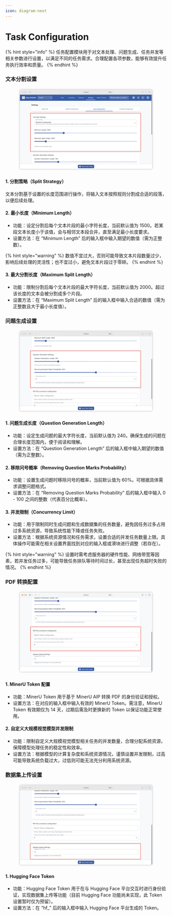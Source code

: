 ```yaml
---
icon: diagram-next
---
```


# Task Configuration

{% hint style="info" %}
任务配置模块用于对文本处理、问题生成、任务并发等相关参数进行设置，以满足不同的任务需求。合理配置各项参数，能够有效提升任务执行效率和质量。
{% endhint %}

### 文本分割设置

<figure><img src="../../.gitbook/assets/image (58).png" alt=""><figcaption></figcaption></figure>

#### 1. 分割策略（Split Strategy）

文本分割基于设置的长度范围进行操作，将输入文本按照规则分割成合适的段落，以便后续处理。

#### 2. 最小长度（Minimum Length）

* 功能：设定分割后每个文本片段的最小字符长度，当前默认值为 1500。若某段文本长度小于该值，会与相邻文本段合并，直至满足最小长度要求。
* 设置方法：在 “Minimum Length” 后的输入框中输入期望的数值（需为正整数）。

{% hint style="warning" %}
数值不宜过大，否则可能导致文本片段数量过少，影响后续处理的灵活性；也不宜过小，避免文本片段过于零碎。
{% endhint %}

#### 3. 最大分割长度（Maximum Split Length）

* 功能：限制分割后每个文本片段的最大字符长度，当前默认值为 2000。超过该长度的文本会被分割成多个片段。
* 设置方法：在 “Maximum Split Length” 后的输入框中输入合适的数值（需为正整数且大于最小长度值）。

### 问题生成设置

<figure><img src="../../.gitbook/assets/image (59).png" alt=""><figcaption></figcaption></figure>

#### 1. 问题生成长度（Question Generation Length）

* 功能：设定生成问题的最大字符长度，当前默认值为 240。确保生成的问题在合理长度范围内，便于阅读和理解。
* 设置方法：在 “Question Generation Length” 后的输入框中输入期望的数值（需为正整数）。

#### 2. 移除问号概率（Removing Question Marks Probability）

* 功能：设置生成问题时移除问号的概率，当前默认值为 60%。可根据具体需求调整问题格式。
* 设置方法：在 “Removing Question Marks Probability” 后的输入框中输入 0 - 100 之间的整数（代表百分比概率）。

#### 3. 并发限制（Concurrency Limit）

* 功能：用于限制同时生成问题和生成数据集的任务数量，避免因任务过多占用过多系统资源，导致系统性能下降或任务失败。
* 设置方法：根据系统资源情况和任务需求，设置合适的并发任务数量上限。具体操作可能需在相关设置界面找到对应的输入框或滑块进行调整（若存在）。

{% hint style="warning" %}
设置时需考虑服务器的硬件性能、网络带宽等因素，若并发任务过多，可能导致任务排队等待时间过长，甚至出现任务超时失败的情况。
{% endhint %}

### PDF 转换配置

<figure><img src="../../.gitbook/assets/image (60).png" alt=""><figcaption></figcaption></figure>

#### 1. **MinerU Token 配置**

* 功能：MinerU Token 用于基于 MinerU AIP 转换 PDF 的身份验证和授权。
* 设置方法：在对应的输入框中输入有效的 MinerU Token。需注意，MinerU Token 有效期仅为 14 天，过期后需及时更换新的 Token 以保证功能正常使用。

#### 2. 自定义大规模视觉模型并发限制

* 功能：限制自定义大规模视觉模型相关任务的并发数量，合理分配系统资源，保障模型处理任务的稳定性和效率。
* 设置方法：根据模型的计算复杂度和系统资源情况，谨慎设置并发限制，过高可能导致系统负载过大，过低则可能无法充分利用系统资源。

### 数据集上传设置

<figure><img src="../../.gitbook/assets/image (61).png" alt=""><figcaption></figcaption></figure>

#### 1. Hugging Face Token

* 功能：Hugging Face Token 用于在与 Hugging Face 平台交互时进行身份验证，实现数据集上传等功能（目前 Hugging Face 功能尚未实现，此 Token 设置暂时仅为预留）。
* 设置方法：在 “hf\_” 后的输入框中输入 Hugging Face 平台生成的 Token。
